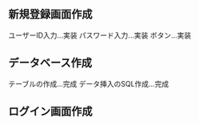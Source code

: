 ## 新規登録画面作成
ユーザーID入力...実装
パスワード入力...実装
ボタン...実装
## データベース作成
テーブルの作成...完成
データ挿入のSQL作成...完成
## ログイン画面作成
